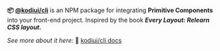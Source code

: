 **📦 [@kodiui/cli](https://www.npmjs.com/package/@kodiui/cli)** is an NPM package for integrating **Primitive Components** into your front-end project. Inspired by the book ***Every Layout: Relearn CSS layout.***

*See more about it here:* 📖 [kodiui/cli docs](https://github.com/kodius/kodiui-core/blob/master/packages/cli/README.md)
